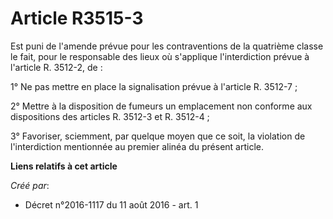 # Article R3515-3

Est puni de l'amende prévue pour les contraventions de la quatrième classe le fait, pour le responsable des lieux où
s'applique l'interdiction prévue à l'article R. 3512-2, de : 

1° Ne pas mettre en place la signalisation prévue à l'article R. 3512-7 ; 

2° Mettre à la disposition de fumeurs un emplacement non conforme aux dispositions des articles R. 3512-3 et R. 3512-4 ; 

3° Favoriser, sciemment, par quelque moyen que ce soit, la violation de l'interdiction mentionnée au premier alinéa du
présent article.

**Liens relatifs à cet article**

_Créé par_:

  - Décret n°2016-1117 du 11 août 2016 - art. 1
